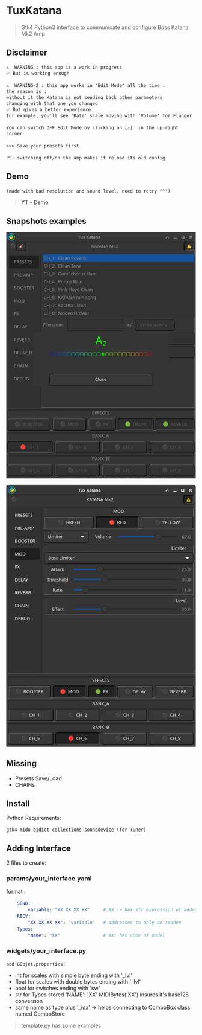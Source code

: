 # TuxKatana

> Gtk4 Python3 interface to communicate and configure Boss Katana Mk2 Amp 


## Disclaimer

	⚠️  WARNING : this app is a work in progress  
	✅ But is working enough
	
    ⚠️  WARNING-2 : this app works in "Edit Mode" all the time :
    the reason is : 
    without it the Katana is not sending back other parameters 
    changing with that one you changed  
    ✅ But gives a better experience
    for example, you'll see 'Rate' scale moving with 'Volume' for Flanger
    
    You can switch OFF Edit Mode by clicking on [⚠️]  in the up-right corner
    
    >>> Save your presets first
    
    PS: switching off/on the amp makes it reload its old config
    

## Demo

    (made with bad resolution and sound level, need to retry ^^')

> [YT - Demo](https://www.youtube.com/watch?v=bfD31DUedUE)

## Snapshots examples

![Tuner](./snapshots/Tuner.png)

![Limiter Mod/Fx](./snapshots/Limiter.png)

## Missing

* Presets Save/Load
* CHAINs 

## Install

Python Requirements:

	gtk4 mido bidict collections sounddevice (for Tuner)

## Adding Interface

   2 files to create:

### params/your_interface.yaml

format :
```yaml
    SEND:
        variable: "XX XX XX XX"     # XX -> hex str expression of address 
    RECV:
        "XX XX XX XX": 'variable'   # addresses to only be readen
    Types:
        "Name": "XX"                # XX: hex code of model
```

### widgets/your_interface.py

    add GObjet.properties:

   * int for scales with simple byte ending with '_lvl'
   * float for scales with double bytes ending with '_lvl'
   * bool for switches ending with 'sw'
   * str for Types stored 'NAME': 'XX' MIDIBytes('XX') insures it's base128 conversion
   * same name as type plus '_idx' -> helps connecting to ComboBox class named ComboStore

> template.py has some examples

